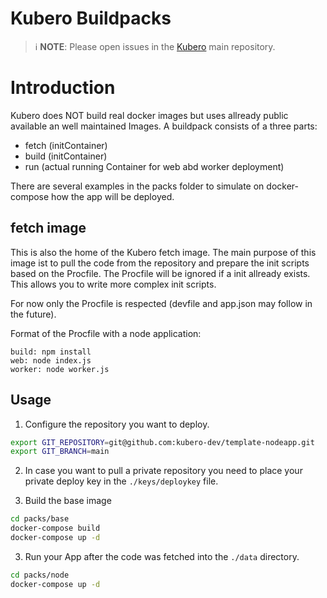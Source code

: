 # Kubero Buildpacks


> ℹ️ **NOTE**: Please open issues in the [Kubero](https://github.com/kubero-dev/kubero/issues) main repository.

# Introduction

Kubero does NOT build real docker images but uses allready public available an well maintained Images. A buildpack consists of a three parts:
- fetch (initContainer)
- build (initContainer)
- run (actual running Container for web abd worker deployment)

There are several examples in the packs folder to simulate on docker-compose how the app will be deployed.

## fetch image
This is also the home of the Kubero fetch image. The main purpose of this image ist to pull the code from the repository and prepare the init scripts based on the Procfile. The Procfile will be ignored if a init allready exists. This allows you to write more complex init scripts.

For now only the Procfile is respected (devfile and app.json may follow in the future).

Format of the Procfile with a node application:
```
build: npm install
web: node index.js
worker: node worker.js
```

## Usage

1) Configure the repository you want to deploy.
```bash
export GIT_REPOSITORY=git@github.com:kubero-dev/template-nodeapp.git
export GIT_BRANCH=main
```

2) In case you want to pull a private repository you need to place your private deploy key in the `./keys/deploykey` file.

3) Build the base image
```bash
cd packs/base
docker-compose build
docker-compose up -d
```

3) Run your App after the code was fetched into the `./data` directory.
```bash
cd packs/node
docker-compose up -d
```